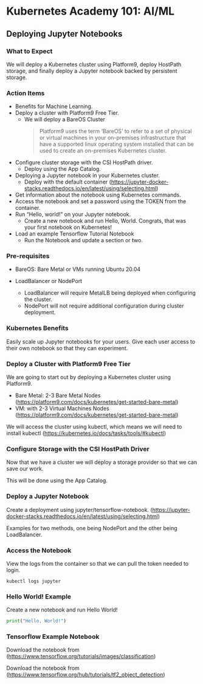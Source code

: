 # Kubernetes Academy 101: AI/ML

## Deploying Jupyter Notebooks

### What to Expect

We will deploy a Kubernetes cluster using Platform9, deploy HostPath storage, and finally deploy a Jupyter notebook backed by persistent storage.

### Action Items

- Benefits for Machine Learning.
- Deploy a cluster with Platform9 Free Tier.
  - We will deploy a BareOS Cluster
    > Platform9 uses the term ‘BareOS’ to refer to a set of physical or virtual machines in your on-premises infrastructure that have a supported linux operating system installed that can be used to create an on-premises Kubernetes cluster.
- Configure cluster storage with the CSI HostPath driver.
  - Deploy using the App Catalog.
- Deploying a Jupyter notebook in your Kubernetes cluster.
  - Deploy with the default container (<https://jupyter-docker-stacks.readthedocs.io/en/latest/using/selecting.html>)
- Get information about the notebook using Kubernetes commands.
- Access the notebook and set a password using the TOKEN from the container.
- Run “Hello, world!” on your Jupyter notebook.
  - Create a new notebook and run Hello, World. Congrats, that was your first notebook on Kubernetes!
- Load an example Tensorflow Tutorial Notebook
  - Run the Notebook and update a section or two.

### Pre-requisites

- BareOS: Bare Metal or VMs running Ubuntu 20.04

- LoadBalancer or NodePort
  - LoadBalancer will require MetalLB being deployed when configuring the cluster.
  - NodePort will not require additional configuration during cluster deployment.

### Kubernetes Benefits

Easily scale up Jupyter notebooks for your users. Give each user access to their own notebook so that they can experiment.

### Deploy a Cluster with Platform9 Free Tier

We are going to start out by deploying a Kubernetes cluster using Platform9.

- Bare Metal: 2-3 Bare Metal Nodes (<https://platform9.com/docs/kubernetes/get-started-bare-metal>)
- VM: with 2-3 Virtual Machines Nodes (<https://platform9.com/docs/kubernetes/get-started-bare-metal>)

We will access the cluster using kubectl, which means we will need to install kubectl (<https://kubernetes.io/docs/tasks/tools/#kubectl>)

### Configure Storage with the CSI HostPath Driver

Now that we have a cluster we will deploy a storage provider so that we can save our work.

This will be done using the App Catalog.

### Deploy a Jupyter Notebook

Create a deployment using jupyter/tensorflow-notebook. (<https://jupyter-docker-stacks.readthedocs.io/en/latest/using/selecting.html>)

Examples for two methods, one being NodePort and the other being LoadBalancer.

### Access the Notebook

View the logs from the container so that we can pull the token needed to login.

`kubectl logs jupyter`

### Hello World! Example

Create a new notebook and run Hello World!

```python
print("Hello, World!")
```

### Tensorflow Example Notebook

Download the notebook from (<https://www.tensorflow.org/tutorials/images/classification>)

Download the notebook from (<https://www.tensorflow.org/hub/tutorials/tf2_object_detection>)